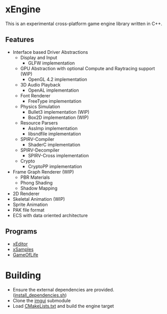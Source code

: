 # xEngine
This is an experimental cross-platform game engine library written in C++.

## Features
- Interface based Driver Abstractions
  - Display and Input
    - GLFW implementation
  - GPU Abstraction with optional Compute and Raytracing support (WIP)
    - OpenGL 4.2 implementation
  - 3D Audio Playback
    - OpenAL implementation
  - Font Renderer
    - FreeType implementation
  - Physics Simulation
    - Bullet3 implementation (WIP)
    - Box2D implementation (WIP)
  - Resource Parsers
    - AssImp implementation
    - libsndfile implementation
  - SPIRV-Compiler
    - ShaderC implementation
  - SPIRV-Decompiler
    - SPIRV-Cross implementation
  - Crypto
    - CryptoPP implementation
- Frame Graph Renderer (WIP)
  - PBR Materials
  - Phong Shading
  - Shadow Mapping
- 2D Renderer
- Skeletal Animation (WIP)
- Sprite Animation
- PAK file format
- ECS with data oriented architecture

## Programs
- [xEditor](https://github.com/vetux/xeditor)
- [xSamples](https://github.com/vetux/xsamples)
- [GameOfLife](https://github.com/vetux/gameoflife)

# Building
- Ensure the external dependencies are provided. ([install_dependencies.sh](install_dependencies.sh]))
- Clone the [imgui](submodules/imgui) submodule
- Load [CMakeLists.txt](CMakeLists.txt) and build the engine target